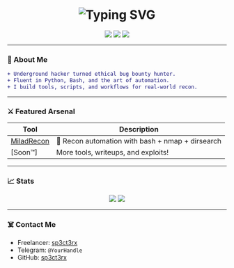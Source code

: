 <h1 align="center">
  <img src="https://readme-typing-svg.demolab.com?font=Fira+Code&pause=1000&color=00FF88&center=true&vCenter=true&width=435&lines=Hey%2C+I'm+sp3ct3rx;Ethical+Hacker+%7C+Python+Wizard+%7C+Recon+Master" alt="Typing SVG" />
</h1>

<p align="center">
  <img src="https://img.shields.io/badge/Hacker-Bash%20%7C%20Python%20%7C%20Recon%20Tools-%2300ff88?style=for-the-badge&logo=linux&logoColor=white" />
  <img src="https://img.shields.io/badge/Freelancer-Available-brightgreen?style=for-the-badge&logo=freelancer&logoColor=white" />
  <img src="https://img.shields.io/badge/Linux-Kali%20%7C%20Ubuntu-%239f7aea?style=for-the-badge&logo=linux" />
</p>

---

### 🧠 About Me
```diff
+ Underground hacker turned ethical bug bounty hunter.
+ Fluent in Python, Bash, and the art of automation.
+ I build tools, scripts, and workflows for real-world recon.
```

---

### ⚔️ Featured Arsenal

| Tool        | Description |
|-------------|-------------|
| [MiladRecon](https://github.com/sp3ct3rx/MiladRecon) | 🧪 Recon automation with bash + nmap + dirsearch |
| [Soon™]     | More tools, writeups, and exploits! |

---

### 📈 Stats

<p align="center">
  <img src="https://github-readme-stats.vercel.app/api?username=sp3ct3rx&show_icons=true&theme=radical&hide_border=true" />
  <img src="https://github-readme-stats.vercel.app/api/top-langs/?username=sp3ct3rx&layout=compact&theme=radical&hide_border=true" />
</p>

---

### ☠️ Contact Me

- Freelancer: [sp3ct3rx](https://freelancer.com/u/sp3ct3rx)
- Telegram: `@YourHandle`
- GitHub: [sp3ct3rx](https://github.com/sp3ct3rx)

